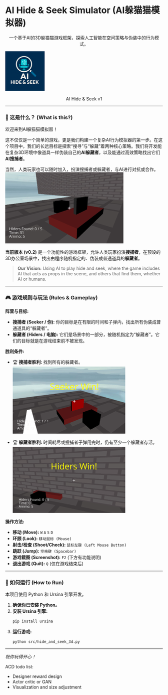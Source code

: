 # AI Hide & Seek Simulator (AI躲猫猫模拟器)

<p style="text-align:center;">一个基于AI的3D躲猫猫游戏框架，探索人工智能在空间策略与伪装中的行为模式。</p>


<img src="src/img/logo.png" class="center"   width=25%>


<p style="text-align:center;">
AI Hide & Seek v1
</p>

---


### 🤔 这是什么？ (What is this?)

欢迎来到AI躲猫猫模拟器！

这不仅仅是一个简单的游戏，更是我们构建一个复杂AI行为模拟器的第一步。在这个项目中，我们的长远目标是探索“搜寻”与“躲藏”着两种核心策略。我们将开发能在复杂3D环境中像道具一样伪装自己的**AI躲藏者**，以及能通过高效策略找出它们**AI搜捕者**。

当然，人类玩家也可以随时加入，扮演搜捕者或躲藏者，与AI进行对抗或合作。
<img src="src/img/1.png" class = "center" width=75%>

**当前版本 (v0.2)** 是一个功能性的游戏框架，允许人类玩家扮演**搜捕者**，在预设的3D办公室场景中，找出由程序随机指定的、伪装成普通道具的**躲藏者**。

> **Our Vision:** Using AI to play hide and seek, where the game includes AI that acts as props in the scene, and others that find them, whether AI or humans.

---

### 🎮 游戏规则与玩法 (Rules & Gameplay)

**阵营与目标:**
* **搜捕者 (Seeker / 你):** 你的目标是在有限的时间和子弹内，找出所有伪装成普通道具的“躲藏者”。
* **躲藏者 (Hiders / 电脑):** 它们是场景中的一部分，被随机指定为“躲藏者”。它们的目标就是在游戏结束前不被发现。

**胜利条件:**
* 🏆 **搜捕者胜利:** 找到所有的躲藏者。<img src="src/img/win.png" class = "center" width=75%>

* 🏆 **躲藏者胜利:** 时间耗尽或搜捕者子弹用完时，仍有至少一个躲藏者存活。<img src="src/img/lose.png" class = "center" width=75%>

**操作方法:**
* **移动 (Move):** `W` `A` `S` `D`
* **环顾 (Look):** `移动鼠标 (Mouse)`
* **射击/检查 (Shoot/Check):** `鼠标左键 (Left Mouse Button)`
* **跳跃 (Jump):** `空格键 (Spacebar)`
* **游戏截图 (Screenshot):** `F2` (下方有功能说明)
* **退出游戏 (Quit):** `Q` (仅在游戏结束后)

---

### 🚀 如何运行 (How to Run)

本项目使用 Python 和 Ursina 引擎开发。

1.  **确保你已安装 Python。**
2.  **安装 Ursina 引擎:**
    ```bash
    pip install ursina
    ```
3.  **运行游戏:**
    ```bash
    python src/hide_and_seek_3d.py
    ```

---
*祝你玩得开心！*

<!-- 
<style>
img.center {
  display: block;
  margin-left: auto;
  margin-right: auto;

}
</style>
 -->

ACD todo list:
- Designer reward design
- Actor critic or GAN
- Visualization and size adjustment